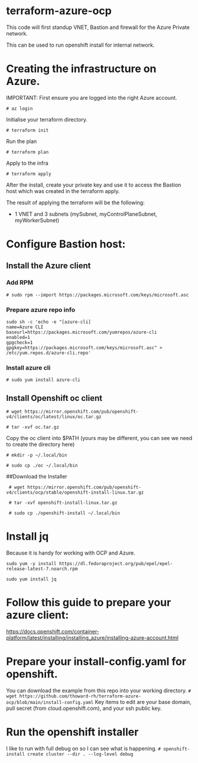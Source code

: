 # terraform-azure-ocp
This code will first standup VNET, Bastion and firewall for the Azure Private network.

This can be used to run openshift install for internal network.

# Creating the infrastructure on Azure.
IMPORTANT: First ensure you are logged into the right Azure account.

`# az login`

Initialise your terraform directory.

`# terraform init`

Run the plan

`# terraform plan`

Apply to the infra

`# terraform apply`

After the install, create your private key and use it to access the Bastion host which was created in the terraform apply.

The result of applying the terraform will be the following:
* 1 VNET and 3 subnets (mySubnet, myControlPlaneSubnet, myWorkerSubnet)

# Configure Bastion host:

## Install the Azure client

### Add RPM

`# sudo rpm --import https://packages.microsoft.com/keys/microsoft.asc`

### Prepare azure repo info

```
sudo sh -c 'echo -e "[azure-cli]
name=Azure CLI
baseurl=https://packages.microsoft.com/yumrepos/azure-cli
enabled=1
gpgcheck=1
gpgkey=https://packages.microsoft.com/keys/microsoft.asc" > /etc/yum.repos.d/azure-cli.repo'
```

### Install azure cli

`# sudo yum install azure-cli`

## Install Openshift oc client

`# wget https://mirror.openshift.com/pub/openshift-v4/clients/oc/latest/linux/oc.tar.gz`

`# tar -xvf oc.tar.gz`

Copy the oc client into $PATH (yours may be different, you can see we need to create the directory here)

`# mkdir -p ~/.local/bin`

`# sudo cp ./oc ~/.local/bin`

##Download the Installer

` # wget https://mirror.openshift.com/pub/openshift-v4/clients/ocp/stable/openshift-install-linux.tar.gz`

` # tar -xvf openshift-install-linux.tar.gz`

` # sudo cp ./openshift-install ~/.local/bin`

# Install jq

Because it is handy for working with OCP and Azure.

`sudo yum -y install https://dl.fedoraproject.org/pub/epel/epel-release-latest-7.noarch.rpm`

`sudo yum install jq`

# Follow this guide to prepare your azure client:
https://docs.openshift.com/container-platform/latest/installing/installing_azure/installing-azure-account.html

# Prepare your install-config.yaml for openshift.
You can download the example from this repo into your working directory.
`# wget https://github.com/thoward-rh/terraform-azure-ocp/blob/main/install-config.yaml`
Key items to edit are your base domain, pull secret (from cloud.openshift.com), and your ssh public key.

# Run the openshift installer
I like to run with full debug on so I can see what is happening.
`# openshift-install create cluster --dir . --log-level debug`